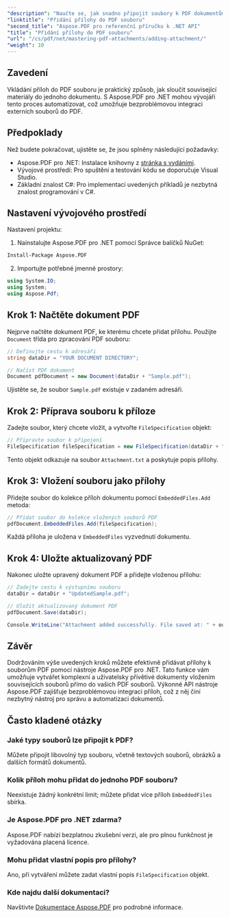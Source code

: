 ```yaml
---
"description": "Naučte se, jak snadno připojit soubory k PDF dokumentům pomocí Aspose.PDF pro .NET. Postupujte podle našeho podrobného návodu a vylepšete funkčnost PDF pomocí vložených souborů."
"linktitle": "Přidání přílohy do PDF souboru"
"second_title": "Aspose.PDF pro referenční příručku k .NET API"
"title": "Přidání přílohy do PDF souboru"
"url": "/cs/pdf/net/mastering-pdf-attachments/adding-attachment/"
"weight": 10
---
```


## Zavedení  

Vkládání příloh do PDF souboru je praktický způsob, jak sloučit související materiály do jednoho dokumentu. S Aspose.PDF pro .NET mohou vývojáři tento proces automatizovat, což umožňuje bezproblémovou integraci externích souborů do PDF.  

## Předpoklady  

Než budete pokračovat, ujistěte se, že jsou splněny následující požadavky:  

- Aspose.PDF pro .NET: Instalace knihovny z [stránka s vydáními](https://releases.aspose.com/pdf/net/).  
- Vývojové prostředí: Pro spuštění a testování kódu se doporučuje Visual Studio.  
- Základní znalost C#: Pro implementaci uvedených příkladů je nezbytná znalost programování v C#.  

## Nastavení vývojového prostředí  

Nastavení projektu:  

1. Nainstalujte Aspose.PDF pro .NET pomocí Správce balíčků NuGet:  
```bash
Install-Package Aspose.PDF
```  
2. Importujte potřebné jmenné prostory:  

```csharp
using System.IO;
using System;
using Aspose.Pdf;
``` 

## Krok 1: Načtěte dokument PDF  

Nejprve načtěte dokument PDF, ke kterému chcete přidat přílohu. Použijte `Document` třída pro zpracování PDF souboru:  

```csharp
// Definujte cestu k adresáři
string dataDir = "YOUR DOCUMENT DIRECTORY";

// Načíst PDF dokument
Document pdfDocument = new Document(dataDir + "Sample.pdf");
```  

Ujistěte se, že soubor `Sample.pdf` existuje v zadaném adresáři.  

## Krok 2: Příprava souboru k příloze  

Zadejte soubor, který chcete vložit, a vytvořte `FileSpecification` objekt:  

```csharp
// Připravte soubor k připojení
FileSpecification fileSpecification = new FileSpecification(dataDir + "Attachment.txt", "Description of the attached file");
```  

Tento objekt odkazuje na soubor `Attachment.txt` a poskytuje popis přílohy.  

## Krok 3: Vložení souboru jako přílohy  

Přidejte soubor do kolekce příloh dokumentu pomocí `EmbeddedFiles.Add` metoda:  

```csharp
// Přidat soubor do kolekce vložených souborů PDF
pdfDocument.EmbeddedFiles.Add(fileSpecification);
```  

Každá příloha je uložena v `EmbeddedFiles` vyzvednutí dokumentu.  

## Krok 4: Uložte aktualizovaný PDF  

Nakonec uložte upravený dokument PDF a přidejte vloženou přílohu:  

```csharp
// Zadejte cestu k výstupnímu souboru
dataDir = dataDir + "UpdatedSample.pdf";

// Uložit aktualizovaný dokument PDF
pdfDocument.Save(dataDir);

Console.WriteLine("Attachment added successfully. File saved at: " + outputFile);
```  

## Závěr  

Dodržováním výše uvedených kroků můžete efektivně přidávat přílohy k souborům PDF pomocí nástroje Aspose.PDF pro .NET. Tato funkce vám umožňuje vytvářet komplexní a uživatelsky přívětivé dokumenty vložením souvisejících souborů přímo do vašich PDF souborů. Výkonné API nástroje Aspose.PDF zajišťuje bezproblémovou integraci příloh, což z něj činí nezbytný nástroj pro správu a automatizaci dokumentů.  

## Často kladené otázky  

### Jaké typy souborů lze připojit k PDF?  
Můžete připojit libovolný typ souboru, včetně textových souborů, obrázků a dalších formátů dokumentů.  

### Kolik příloh mohu přidat do jednoho PDF souboru?  
Neexistuje žádný konkrétní limit; můžete přidat více příloh `EmbeddedFiles` sbírka.  

### Je Aspose.PDF pro .NET zdarma?  
Aspose.PDF nabízí bezplatnou zkušební verzi, ale pro plnou funkčnost je vyžadována placená licence.  

### Mohu přidat vlastní popis pro přílohy?  
Ano, při vytváření můžete zadat vlastní popis `FileSpecification` objekt.  

### Kde najdu další dokumentaci?  
Navštivte [Dokumentace Aspose.PDF](https://reference.aspose.com/pdf/net/) pro podrobné informace.